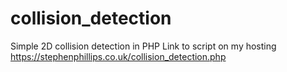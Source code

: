 # collision_detection
Simple 2D collision detection in PHP
Link to script on my hosting https://stephenphillips.co.uk/collision_detection.php
